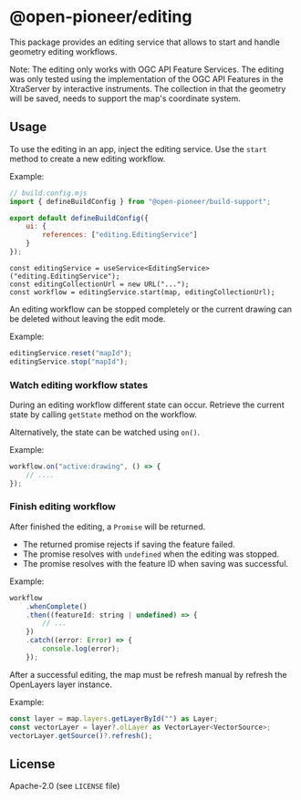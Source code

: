 # @open-pioneer/editing

This package provides an editing service that allows to start and handle geometry editing workflows.

Note: The editing only works with OGC API Feature Services. The editing was only tested using the implementation of the OGC API Features in the XtraServer by interactive instruments. The collection in that the geometry will be saved, needs to support the map's coordinate system.

## Usage

To use the editing in an app, inject the editing service. Use the `start` method to create a new editing workflow.

Example:

```js
// build.config.mjs
import { defineBuildConfig } from "@open-pioneer/build-support";

export default defineBuildConfig({
    ui: {
        references: ["editing.EditingService"]
    }
});
```

```tsx
const editingService = useService<EditingService>("editing.EditingService");
const editingCollectionUrl = new URL("...");
const workflow = editingService.start(map, editingCollectionUrl);
```

An editing workflow can be stopped completely or the current drawing can be deleted without leaving the edit mode.

Example:

```js
editingService.reset("mapId");
editingService.stop("mapId");
```

### Watch editing workflow states

During an editing workflow different state can occur. Retrieve the current state by calling `getState` method on the workflow.

Alternatively, the state can be watched using `on()`.

Example:

```js
workflow.on("active:drawing", () => {
    // ....
});
```

### Finish editing workflow

After finished the editing, a `Promise` will be returned.

-   The returned promise rejects if saving the feature failed.
-   The promise resolves with `undefined` when the editing was stopped.
-   The promise resolves with the feature ID when saving was successful.

Example:

```js
workflow
    .whenComplete()
    .then((featureId: string | undefined) => {
        // ...
    })
    .catch((error: Error) => {
        console.log(error);
    });
```

After a successful editing, the map must be refresh manual by refresh the OpenLayers layer instance.

Example:

```js
const layer = map.layers.getLayerById("") as Layer;
const vectorLayer = layer?.olLayer as VectorLayer<VectorSource>;
vectorLayer.getSource()?.refresh();
```

## License

Apache-2.0 (see `LICENSE` file)
